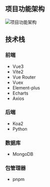 ## 项目功能架构

![项目功能架构](https://cdn.jsdelivr.net/gh/LaicZhang/picture-bed/com/20220206202800.png)

## 技术栈

### 前端

- Vue3
- Vite2
- Vue Router
- Vuex
- Element-plus
- Echarts
- Axios

### 后端
- Koa2
- Python

### 数据库
- MongoDB

### 包管理器
- pnpm

